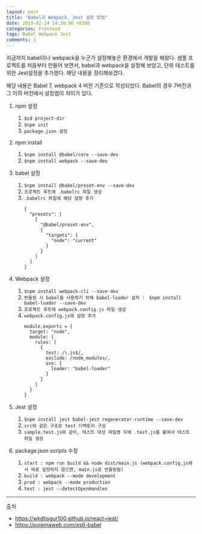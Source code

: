 ```yaml
---
layout: post
title: "Babel과 Webpack, Jest 설정 방법"
date: 2019-02-24 14:30:00 +0300
categories: Frontend
tags: Babel Webpack Jest
comments: 1
---
```


지금까지 babel이나 webpack을 누군가 설정해놓은 환경에서 개발을 해왔다. 샘플 프로젝트를 처음부터 만들어 보면서, babel과 webpack을 설정해 보았고, 단위 테스트를 위한 Jest설정을 추가했다. 해당 내용을 정리해보겠다.

해당 내용은 Babel 7, webpack 4 버전 기준으로 작성되었다. Babel의 경우 7버전과 그 이하 버전에서 설정법이 차이가 있다.

1. npm 설정
    1. `$cd project-dir`
    2. `$npm init`
    3. `package.json 설정`

2. npm install
    1. `$npm install @babel/core --save-dev`
    2. `$npm install webpack --save-dev`

3. babel 설정
    1. `$npm install @babel/preset-env --save-dev`
    2. `프로젝트 루트에 .babelrc 파일 생성`
    3. `.babelrc 파일에 해당 설정 추가`
        ```
        {
          "presets": [
            [
              "@babel/preset-env",
              {
                "targets": {
                  "node": "current"
                }
              }
            ]
          ]
        }
        ```

4. Webpack 설정
    1. `$npm install webpack-cli --save-dev`
    2. `번들링 시 babel을 사용하기 위해 babel-loader 설치 : `
        `$npm install babel-loader --save-dev`
    3. `프로젝트 루트에 webpack.config.js 파일 생성`
    4. `webpack.config.js에 설정 추가`
        ```
        module.exports = {
          target: "node",
          module: {
            rules: [
              {
                test: /\.js$/,
                exclude: /node_modules/,
                use: {
                  loader: "babel-loader"
                }
              }
            ]
          }
        }
        ```

5. Jest 설정
    1. `$npm install jest babel-jest regenerator-runtime --save-dev`
    2. `src와 같은 구조로 test 디렉토리 구성`
    3. `sample.test.js와 같이, 테스트 대상 파일명 뒤에 .test.js를 붙여서 테스트 파일 생성`

6. package.json scripts 수정
    1. `start : npm run build && node dist/main.js (webpack.config.js에서 따로 설정하지 않으면, main.js로 번들링됨)`
    2. `build : webpack --mode development`
    3. `prod : webpack --mode production`
    4. `test : jest --detectOpenHandles`

-----
출처
- https://wkdtjsgur100.github.io/react=jest/
- https://poiemaweb.com/es6-babel
